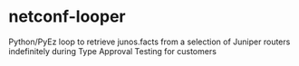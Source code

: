 # netconf-looper
Python/PyEz loop to retrieve junos.facts from a selection of Juniper routers indefinitely during Type Approval Testing for customers

